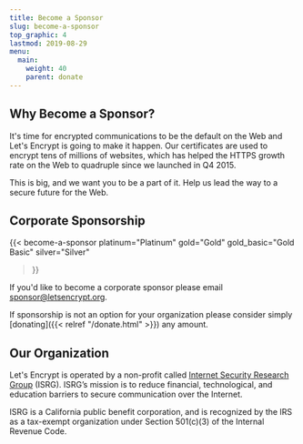 ```yaml
---
title: Become a Sponsor
slug: become-a-sponsor
top_graphic: 4
lastmod: 2019-08-29
menu:
  main:
    weight: 40
    parent: donate
---
```


## Why Become a Sponsor?

It's time for encrypted communications to be the default on the Web and Let's Encrypt is going to make it happen. Our certificates are used to encrypt tens of millions of websites, which has helped the HTTPS growth rate on the Web to quadruple since we launched in Q4 2015.

This is big, and we want you to be a part of it. Help us lead the way to a secure future for the Web.

## Corporate Sponsorship

<!-- Note for translators: words in quotes need to be translated -->
{{< become-a-sponsor
  platinum="Platinum"
  gold="Gold"
  gold_basic="Gold Basic"
  silver="Silver"
>}}

If you'd like to become a corporate sponsor please email [sponsor@letsencrypt.org](mailto:sponsor@letsencrypt.org).

If sponsorship is not an option for your organization please consider simply [donating]({{< relref "/donate.html" >}}) any amount.

## Our Organization

Let's Encrypt is operated by a non-profit called [Internet Security Research Group](https://www.abetterinternet.org/) (ISRG). ISRG’s mission is to reduce financial, technological, and education barriers to secure communication over the Internet.

ISRG is a California public benefit corporation, and is recognized by the IRS as a tax-exempt organization under Section 501\(c\)(3) of the Internal Revenue Code.
